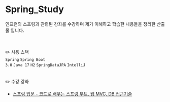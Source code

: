 # Spring_Study

인프런의 스프링과 관련된 강좌를 수강하며 제가 이해하고 학습한 내용들을 정리한 산출물 입니다.

<br><br>
✏️ 사용 스택
<br>
<code>Spring</code>
<code>Spring Boot 3.0</code>
<code>Java 17</code>
<code>H2</code>
<code>SpringDataJPA</code>
<code>IntelliJ</code>
<br>
<br>
<br>
✏️ 수강 강좌
  - [스프링 입문 - 코드로 배우는 스프링 부트, 웹 MVC, DB 접근기술](https://github.com/An0401na/Spring_Study/tree/main/Spring_Introduce)
  

  
    

